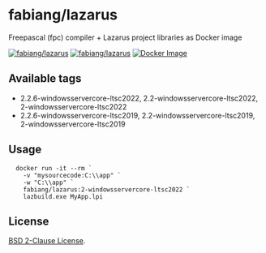 # fabiang/lazarus

Freepascal (fpc) compiler + Lazarus project libraries as Docker image

[![fabiang/lazarus](https://img.shields.io/docker/pulls/fabiang/lazarus.svg)](https://hub.docker.com/r/fabiang/lazarus)
[![fabiang/lazarus](https://badgen.net/github/license/fabiang/docker-lazarus)](https://github.com/fabiang/docker-lazarus)
[![Docker Image](https://github.com/fabiang/docker-lazarus/actions/workflows/docker.yml/badge.svg)](https://github.com/fabiang/docker-lazarus/actions/workflows/docker.yml)

## Available tags

* 2.2.6-windowsservercore-ltsc2022, 2.2-windowsservercore-ltsc2022, 2-windowsservercore-ltsc2022
* 2.2.6-windowsservercore-ltsc2019, 2.2-windowsservercore-ltsc2019, 2-windowsservercore-ltsc2019

## Usage

```
  docker run -it --rm `
    -v "mysourcecode:C:\\app" `
    -w "C:\\app" `
    fabiang/lazarus:2-windowsservercore-ltsc2022 `
    lazbuild.exe MyApp.lpi
```

## License

[BSD 2-Clause License](LICENSE).
